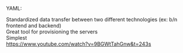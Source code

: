 YAML:

Standardized data transfer between two different technologies (ex: b/n frontend and backend)  
Great tool for provisioning the servers  
Simplest  
https://www.youtube.com/watch?v=9BGWtTahGnw&t=243s

